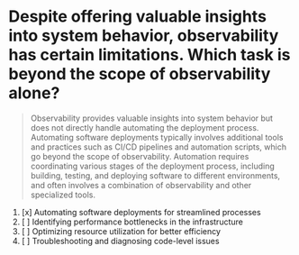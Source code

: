 # Despite offering valuable insights into system behavior, observability has certain limitations. Which task is beyond the scope of observability alone?

> Observability provides valuable insights into system behavior but does not directly handle automating the deployment process. Automating software deployments typically involves additional tools and practices such as CI/CD pipelines and automation scripts, which go beyond the scope of observability. Automation requires coordinating various stages of the deployment process, including building, testing, and deploying software to different environments, and often involves a combination of observability and other specialized tools.

1. [x] Automating software deployments for streamlined processes
1. [ ] Identifying performance bottlenecks in the infrastructure
1. [ ] Optimizing resource utilization for better efficiency
1. [ ] Troubleshooting and diagnosing code-level issues